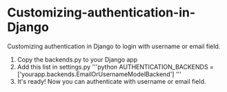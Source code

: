 # Customizing-authentication-in-Django
Customizing authentication in Django to login with username or email field.

1. Copy the backends.py to your Django app
2. Add this list in settings.py
'''python
  AUTHENTICATION_BACKENDS = ['yourapp.backends.EmailOrUsernameModelBackend']
'''
3. It's ready! Now you can authenticate with username or email field.
